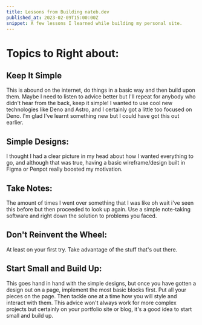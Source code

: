 ```yaml
---
title: Lessons from Building nateb.dev
published_at: 2023-02-09T15:00:00Z
snippet: A few lessons I learned while building my personal site.
---
```


# Topics to Right about: 

## Keep It Simple

This is abound on the internet, do things in a basic way and then build upon them. Maybe I need to listen to advice better 
but I'll repeat for anybody who didn't hear from the back, keep it simple! 
I wanted to use cool new technologies like Deno and Astro, and I certainly got a little too focused on Deno. I'm glad I've learnt something new but I could have got this out earlier. 


## Simple Designs: 
I thought I had a clear picture in my head about how I wanted everything to go, and although that was true, having a basic wireframe/design built in Figma or Penpot really boosted my motivation. 


## Take Notes: 
The amount of times I went over something that I was like oh wait i've seen this before but then proceeded to look up again. Use a simple note-taking software and right down the solution to problems you faced. 


## Don't Reinvent the Wheel: 
At least on your first try. Take advantage of the stuff that's out there. 


## Start Small and Build Up: 
This goes hand in hand with the simple designs, but once you have gotten a design out on a page, implement the most basic blocks first. Put all your pieces on the page. Then tackle one at a time how you will style and interact with them. 
    This advice won't always work for more complex projects but certainly on your portfolio site or blog, it's a good idea to start small and build up.

